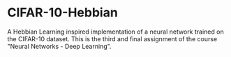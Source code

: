 # CIFAR-10-Hebbian
A Hebbian Learning inspired implementation of a neural network trained on the CIFAR-10 dataset. This is the third and final assignment of the course "Neural Networks - Deep Learning".
